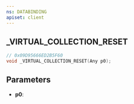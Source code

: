 ```yaml
---
ns: DATABINDING
apiset: client
---
```

## _VIRTUAL_COLLECTION_RESET

```c
// 0x09D95666ED2B5F60
void _VIRTUAL_COLLECTION_RESET(Any p0);
```


## Parameters
* **p0**:



